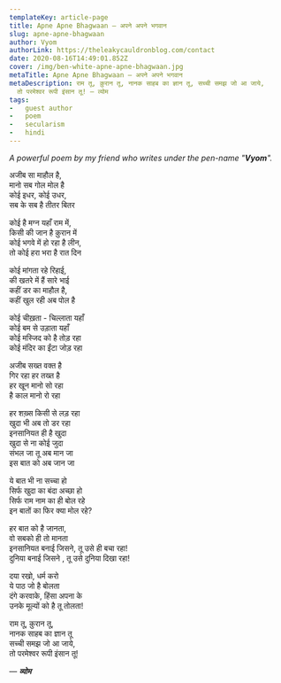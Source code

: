 ```yaml
---
templateKey: article-page
title: Apne Apne Bhagwaan — अपने अपने भगवान
slug: apne-apne-bhagwaan
author: Vyom
authorLink: https://theleakycauldronblog.com/contact
date: 2020-08-16T14:49:01.852Z
cover: /img/ben-white-apne-apne-bhagwaan.jpg
metaTitle: Apne Apne Bhagwaan — अपने अपने भगवान
metaDescription: राम तू, क़ुरान तू, नानक साहब का ज्ञान तू, सच्ची समझ जो आ जाये,
  तो परमेश्वर रूपी इंसान तू! — व्योम
tags:
-   guest author
-   poem
-   secularism
-   hindi
---
```

*A powerful poem by my friend who writes under the pen-name "**Vyom**".*

अजीब सा माहौल है, \
मानो सब गोल मोल है \
कोई इधर, कोई उधर, \
सब के सब है तीतर बितर

कोई है मग्न यहाँ राम में, \
किसी की जान है क़ुरान में \
कोई भगवे में हो रहा है लीन, \
तो कोई हरा भरा है रात दिन

कोई मांगता रहे रिहाई, \
की खतरे में हैं सारे भाई \
कहीं डर का माहौल है, \
कहीं खुल रही अब पोल है

कोई चीख़ता - चिल्लाता यहाँ \
कोई बम से उड़ाता यहाँ \
कोई मस्जिद को है तोड़ रहा \
कोई मंदिर का ईंटा जोड़ रहा

अजीब सख्त वक्त है \
गिर रहा हर तख्त है \
हर खून मानो सो रहा \
है काल मानो रो रहा

हर शख़्स किसी से लड़ रहा \
खुदा भी अब तो डर रहा \
इनसानियत ही है खुदा \
खुदा से ना कोई जुदा \
संभल जा तू अब मान जा \
इस बात को अब जान जा

ये बात भी ना सच्चा हो \
सिर्फ खुदा का बंदा अच्छा हो \
सिर्फ राम नाम का ही बोल रहे \
इन बातों का फिर क्या मोल रहे?

हर बात को है जानता, \
वो सबको ही तो मानता \
इनसानियत बनाई जिसने, तू उसे ही बचा रहा! \
दुनिया बनाई जिसने , तू उसे दुनिया दिखा रहा!

दया रखो, धर्म करो \
ये पाठ जो है बोलता \
दंगे करवाके, हिंसा अपना के \
उनके मूल्यों को है तू तोलता!

राम तू, क़ुरान तू, \
नानक साहब का ज्ञान तू \
सच्ची समझ जो आ जाये, \
तो परमेश्वर रूपी इंसान तू!

— ***व्योम***
